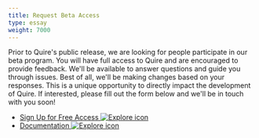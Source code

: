 ```yaml
---
title: Request Beta Access
type: essay
weight: 7000
---
```


Prior to Quire's public release, we are looking for people participate in our beta program. You will have full access to Quire and are encouraged to provide feedback. We'll be available to answer questions and guide you through issues. Best of all, we'll be making changes based on your responses. This is a unique opportunity to directly impact the development of Quire. If interested, please fill out the form below and we'll be in touch with you soon!

<div class="feature-cards">

- [Sign Up for Free Access ![Explore icon](/img/illustrations/undraw_blogging_vpvv.png)](https://docs.google.com/forms/d/e/1FAIpQLSckvPWWyyfZJko6JTqf3slcXCV8vcCgQjAzoW4MfHEt9hDuxQ/viewform)
- [Documentation ![Explore icon](/img/illustrations/undraw_online_information_4ui6.png)](/documentation/getting-started/)

</div>
